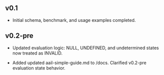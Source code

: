 ## v0.1
- Initial schema, benchmark, and usage examples completed.

## v0.2-pre
- Updated evaluation logic: NULL, UNDEFINED, and undetermined states now treated as INVALID.

- Added updated aail-simple-guide.md to /docs. Clarified v0.2-pre evaluation state behavior.
